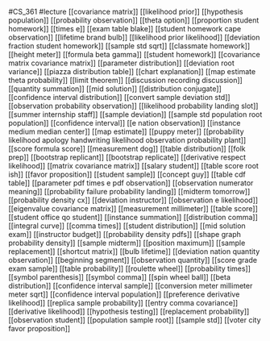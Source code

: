 #CS_361
#lecture
[[covariance matrix]]
[[likelihood prior]]
[[hypothesis population]]
[[probability observation]]
[[theta option]]
[[proportion student homework]]
[[times e]]
[[exam table blake]]
[[student homework cape observation]]
[[lifetime brand bulb]]
[[likelihood prior likelihood]]
[[deviation fraction student homework]]
[[sample std sqrt]]
[[classmate homework]]
[[height meter]]
[[formula beta gamma]]
[[student homework]]
[[covariance matrix covariance matrix]]
[[parameter distribution]]
[[deviation root variance]]
[[piazza distribution table]]
[[chart explanation]]
[[map estimate theta probability]]
[[limit theorem]]
[[discussion recording discussion]]
[[quantity summation]]
[[mid solution]]
[[distribution conjugate]]
[[confidence interval distribution]]
[[convert sample deviation std]]
[[observation probability observation]]
[[likelihood probability landing slot]]
[[summer internship staff]]
[[sample deviation]]
[[sample std population root population]]
[[confidence interval]]
[[e nation observation]]
[[instance medium median center]]
[[map estimate]]
[[puppy meter]]
[[probability likelihood apology handwriting likelihood observation probability plant]]
[[score formula score]]
[[measurement dog]]
[[table distribution]]
[[folk prep]]
[[bootstrap replicant]]
[[bootstrap replicate]]
[[derivative respect likelihood]]
[[matrix covariance matrix]]
[[salary student]]
[[table score root ish]]
[[favor proposition]]
[[student sample]]
[[concept guy]]
[[table cdf table]]
[[parameter pdf times e pdf observation]]
[[observation numerator meaning]]
[[probability failure probability landing]]
[[midterm tomorrow]]
[[probability density cx]]
[[deviation instructor]]
[[observation e likelihood]]
[[eigenvalue covariance matrix]]
[[measurement millimeter]]
[[table score]]
[[student office qo student]]
[[instance summation]]
[[distribution comma]]
[[integral curve]]
[[comma times]]
[[student distribution]]
[[mid solution exam]]
[[instructor budget]]
[[probability density pdfs]]
[[shape graph probability density]]
[[sample midterm]]
[[position maximum]]
[[sample replacement]]
[[shortcut matrix]]
[[bulb lifetime]]
[[deviation nation quantity observation]]
[[beginning segment]]
[[observation quantity]]
[[score grade exam sample]]
[[table probability]]
[[roulette wheel]]
[[probability times]]
[[symbol parenthesis]]
[[symbol comma]]
[[spin wheel ball]]
[[beta distribution]]
[[confidence interval sample]]
[[conversion meter millimeter meter sqrt]]
[[confidence interval population]]
[[preference derivative likelihood]]
[[replica sample probability]]
[[entry comma covariance]]
[[derivative likelihood]]
[[hypothesis testing]]
[[replacement probability]]
[[observation student]]
[[population sample root]]
[[sample std]]
[[voter city favor proposition]]
